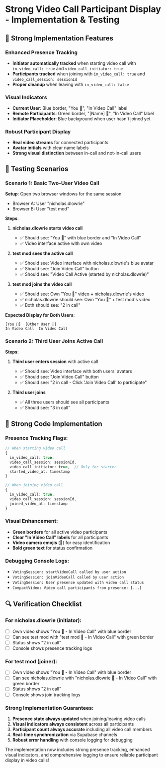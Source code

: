 # Strong Video Call Participant Display - Implementation & Testing

## 🎯 **Strong Implementation Features**

### **Enhanced Presence Tracking**
- **Initiator automatically tracked** when starting video call with `in_video_call: true` and `video_call_initiator: true`
- **Participants tracked** when joining with `in_video_call: true` and `video_call_session: sessionId`
- **Proper cleanup** when leaving with `in_video_call: false`

### **Visual Indicators**
- **Current User**: Blue border, "You 🎥", "In Video Call" label
- **Remote Participants**: Green border, "[Name] 🎥", "In Video Call" label
- **Initiator Placeholder**: Blue background when user hasn't joined yet

### **Robust Participant Display**
- **Real video streams** for connected participants
- **Avatar initials** with clear name labels
- **Strong visual distinction** between in-call and not-in-call users

## 🧪 **Testing Scenarios**

### **Scenario 1: Basic Two-User Video Call**

**Setup**: Open two browser windows for the same session
- Browser A: User "nicholas.dlowrie" 
- Browser B: User "test mod"

**Steps**:
1. **nicholas.dlowrie starts video call**
   - ✅ Should see: "You 🎥" with blue border and "In Video Call" 
   - ✅ Video interface active with own video

2. **test mod sees the active call**
   - ✅ Should see: Video interface with nicholas.dlowrie's blue avatar
   - ✅ Should see: "Join Video Call" button
   - ✅ Should see: "Video Call Active (started by nicholas.dlowrie)"

3. **test mod joins the video call**
   - ✅ Should see: Own "You 🎥" video + nicholas.dlowrie's video
   - ✅ nicholas.dlowrie should see: Own "You 🎥" + test mod's video
   - ✅ Both should see: "2 in call"

**Expected Display for Both Users**:
```
[You 🎥]  [Other User 🎥]
In Video Call  In Video Call
```

### **Scenario 2: Third User Joins Active Call**

**Steps**:
1. **Third user enters session** with active call
   - ✅ Should see: Video interface with both users' avatars
   - ✅ Should see: "Join Video Call" button
   - ✅ Should see: "2 in call - Click 'Join Video Call' to participate"

2. **Third user joins**
   - ✅ All three users should see all participants
   - ✅ Should see: "3 in call"

## 💪 **Strong Code Implementation**

### **Presence Tracking Flags**:
```typescript
// When starting video call
{
  in_video_call: true,
  video_call_session: sessionId,
  video_call_initiator: true,  // Only for starter
  started_video_at: timestamp
}

// When joining video call  
{
  in_video_call: true,
  video_call_session: sessionId,
  joined_video_at: timestamp
}
```

### **Visual Enhancement**:
- **Green borders** for all active video participants
- **Clear "In Video Call" labels** for all participants
- **Video camera emojis** (🎥) for easy identification
- **Bold green text** for status confirmation

### **Debugging Console Logs**:
- `VotingSession: startVideoCall called by user action`
- `VotingSession: joinVideoCall called by user action`  
- `VotingSession: User presence updated with video call status`
- `CompactVideo: Video call participants from presence: [...]`

## 🔍 **Verification Checklist**

### **For nicholas.dlowrie (initiator)**:
- [ ] Own video shows "You 🎥 - In Video Call" with blue border
- [ ] Can see test mod with "test mod 🎥 - In Video Call" with green border
- [ ] Status shows "2 in call"
- [ ] Console shows presence tracking logs

### **For test mod (joiner)**:
- [ ] Own video shows "You 🎥 - In Video Call" with blue border  
- [ ] Can see nicholas.dlowrie with "nicholas.dlowrie 🎥 - In Video Call" with green border
- [ ] Status shows "2 in call"
- [ ] Console shows join tracking logs

### **Strong Implementation Guarantees**:
1. **Presence state always updated** when joining/leaving video calls
2. **Visual indicators always consistent** across all participants
3. **Participant count always accurate** including all video call members
4. **Real-time synchronization** via Supabase channels
5. **Robust error handling** with console logging for debugging

The implementation now includes strong presence tracking, enhanced visual indicators, and comprehensive logging to ensure reliable participant display in video calls!
